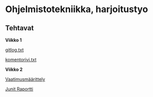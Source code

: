 # Ohjelmistotekniikka, harjoitustyo

## Tehtavat

**Viikko 1**

[gitlog.txt](https://github.com/Sinecos/ot-harjoitustyo/blob/master/laskarit/viikko1/gitlog.txt)

[komentorivi.txt](https://github.com/Sinecos/ot-harjoitustyo/blob/master/laskarit/viikko1/komentorivi.txt)

**Viikko 2**

[Vaatimusmäärittely]()

[Junit Raportti](https://github.com/Sinecos/ot-harjoitustyo/blob/master/laskarit/viikko2/viikko2_raportti.png)
